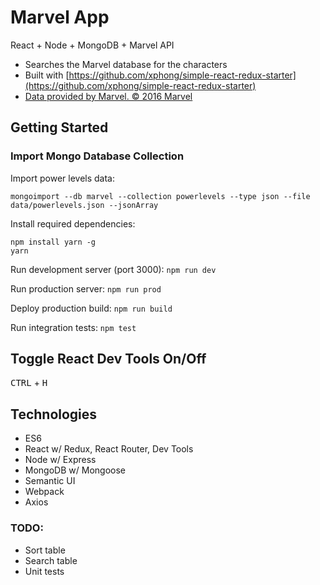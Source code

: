 # Marvel App

React + Node + MongoDB + Marvel API

* Searches the Marvel database for the characters
* Built with [https://github.com/xphong/simple-react-redux-starter](https://github.com/xphong/simple-react-redux-starter)
* [Data provided by Marvel. © 2016 Marvel](http://marvel.com)

## Getting Started

### Import Mongo Database Collection

Import power levels data:
```
mongoimport --db marvel --collection powerlevels --type json --file data/powerlevels.json --jsonArray
```

Install required dependencies:
```
npm install yarn -g
yarn
```

Run development server (port 3000): `npm run dev`

Run production server: `npm run prod`

Deploy production build: `npm run build`

Run integration tests: `npm test`

## Toggle React Dev Tools On/Off
<kbd>CTRL</kbd> + <kbd>H</kbd>


## Technologies

* ES6
* React w/ Redux, React Router, Dev Tools
* Node w/ Express
* MongoDB w/ Mongoose
* Semantic UI
* Webpack
* Axios

### TODO:

* Sort table
* Search table
* Unit tests
